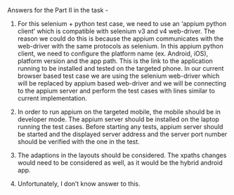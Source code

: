 Answers for the Part II in the task - 
1.	For this selenium + python test case, we need to use an ‘appium python client’ which is compatible with selenium v3 and v4 web-driver. The reason we could do this is because the appium communicates with the web-driver with the same protocols as selenium. In this appium python client, we need to configure the platform name (ex. Android, iOS), platform version and the app path. This is the link to the application running to be installed and tested on the targeted phone. 
In our current browser based test case we are using the selenium web-driver which will be replaced by appium based web-driver and we will be connecting to the appium server and perform the test cases with lines similar to current implementation. 

2.	In order to run appium on the targeted mobile, the mobile should be in developer mode. The appium server should be installed on the laptop running the test cases. Before starting any tests, appium server should be started and the displayed server address and the server port number should be verified with the one in the test. 

3.	The adaptions in the layouts should be considered. The xpaths changes would need to be considered as well, as it would be the hybrid android app.

4.	Unfortunately, I don’t know answer to this.
